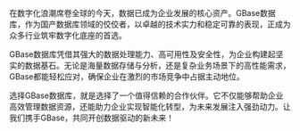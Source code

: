 在数字化浪潮席卷全球的今天，数据已成为企业发展的核心资产。GBase数据库，作为国产数据库领域的佼佼者，以卓越的技术实力和稳定可靠的表现，正成为众多行业筑牢数字化底座的首选。

GBase数据库凭借其强大的数据处理能力、高可用性及安全性，为企业构建起坚实的数据基石。无论是海量数据存储与分析，还是复杂业务场景下的高性能需求，GBase都能轻松应对，确保企业在激烈的市场竞争中占据主动地位。

选择GBase数据库，就是选择了一个值得信赖的合作伙伴。它不仅能够帮助企业高效管理数据资源，还能助力企业实现智能化转型，为未来发展注入强劲动力。让我们携手GBase，共同开创数据驱动的新未来！